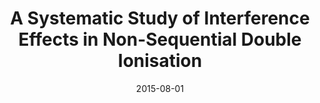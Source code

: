 ---
title: "A Systematic Study of Interference Effects in Non-Sequential Double Ionisation"
collection: publications
permalink: " /publication/2015-08-01-A Systematic Study of Interference Effects in Non-Sequential Double Ionisation"
date: 2015-08-01
venue: 'J. Phys. Conf. Ser.'
paperurl: 'https://iopscience.iop.org/article/10.1088/1742-6596/635/9/092136/meta'
citation: 'A. S. Maxwell and C. Figueira de Morisson Faria. J. Phys.: Conf. Ser., 635, 092136 (2015).'
---